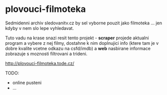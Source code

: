 # plovouci-filmoteka

Sedmidenni archiv sledovanitv.cz by sel vyborne pouzit jako filmoteka ... jen kdyby v nem slo lepe vyhledavat.

Tuto vadu na krase snazi resit tento projekt - **scraper** projede aktualni program a vybere z nej filmy, dostahne k nim doplnujici info (ktere tam je v dobre kvalite vcetne odkazu na csfd/imdb) a **web** nasbirane informace zobrazuje s moznosti filtrovani a trideni.

http://plovouci-filmoteka.tode.cz/

TODO:

- online pusteni
- ...
